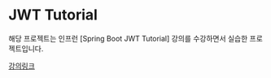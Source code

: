 # JWT Tutorial

해당 프로젝트는 인프런 [Spring Boot JWT Tutorial] 강의를 수강하면서 실습한 프로젝트입니다.

[강의링크](https://github.com/SilverNine/spring-boot-jwt-tutorial)